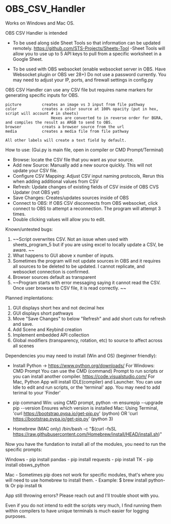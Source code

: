 # OBS_CSV_Handler

Works on Windows and Mac OS. 

OBS CSV Handler is intended 

- To be used along side Sheet Tools so that information can be updated remotely.
        https://github.com/STS-Projects/Sheets-Tool
        -Sheet Tools will allow you to use up to 5 API keys to pull from a specific worksheet in a Google Sheet. 

- To be used with OBS websocket (enable websocket server in OBS. Have Websocket plugin or OBS ver 28+)
        Do not use a password currently. You may need to adjust your IP, ports, and firewall settings in config.py 

OBS CSV Handler can use any CSV file but requires name markers for generating specific inputs for OBS. 

    picture         creates an image vs 3 input from file pathway
    color           creates a color source at 100% opacity (put in hex, script will account # in sheets) 
                        Hexes are converted to in reverse order for BGRA, and compiles the result as ARGB to send to OBS. 
    browser         creats a browser source from the url
    media           creates a media file from file pathway

    All other labels will create a text field by default. 

How to use: (Gui.py is main file, open in compiler or CMD Prompt/Terminal)
- Browse: locate the CSV file that you want as your source.
- Add new Source: Manually add a new source quickly. This will not update your CSV file. 
- Configure CSV Mapping: Adjust CSV input naming protocols, Rerun this when adding additional values from CSV
- Refresh: Update changes of existing fields of CSV inside of OBS CVS Updater (not OBS yet)
- Save Changes: Creates/updates sources inside of OBS
- Connect to OBS: If OBS CSV disconnects from OBS websocket, click connect to OBS to attempt a reconnection. The program will attempt 3 times.
- Double clicking values will allow you to edit. 

Known/untested bugs:
1) ~~Script overwrites CSV. Not an issue when used with sheets_program_5 but if you are using excel to locally update a CSV, be aware. ~~
2) What happens to GUI above x number of inputs. 
3) Sometimes the program will not update sources in OBS and it requires all sources to be deleted to be updated. I cannot replicate, and websocket connection is confirmed. 
4) Browser sources default as transparent
5) ~~Program starts with error messaging saying it cannot read the CSV. Once user browses to CSV file, it is read correctly. ~~
    
Planned implentations:
1) GUI displays short hex and not decimal hex
2) GUI displays short pathways
3) Move "Save Changes" to below "Refresh" and add short cuts for refresh and save. 
4) Add Scene and Keybind creation
5) Implement embedded API collection
6) Global modifiers (transparency, rotation, etc) to source to affect across all scenes
    
Dependencies you may need to install (Win and OS) (beginner friendly):

- Install Python -> https://www.python.org/downloads/ 
    For Windows: CMD Prompt
        You can use the CMD (command) Prompt to run scripts or you can install another compiler. 
        https://code.visualstudio.com/
    For Mac, Python App will install IDLE(compiler) and Launcher. You can use Idle to edit and run scripts,  or the 'terminal' app. You may need to add terimal to your 'Finder'

- pip command 
    Win: using CMD prompt, 
        python -m ensurepip --upgrade
        pip --version
            Ensures which version is installed
    Mac: Using Terminal,
    'curl https://bootstrap.pypa.io/get-pip.py'  (python) OR 'curl https://bootstrap.pypa.io/get-pip.py' (python 3) 

- Homebrew (MAC only)
    /bin/bash -c "$(curl -fsSL https://raw.githubusercontent.com/Homebrew/install/HEAD/install.sh)"

Now you have the fundation to install all of the modules, you need to run the specific prompts:

Windows
    - pip install pandas
    - pip install requests
    - pip install TK
    - pip install obsws_python

Mac
    - Sometimes pip does not work for specific modules, that's where you will need to use homebrew to install them.
    - Example: 
        $ brew install python-tk Or pip install tk

App still throwing errors? Please reach out and I'll trouble shoot with you. 

Even if you do not intend to edit the scripts very much, I find running them within compilers to have unique terminals is much easier for logging purposes. 